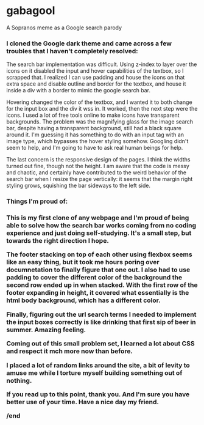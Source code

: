 # gabagool
A Sopranos meme as a Google search parody

<h3>I cloned the Google dark theme and came across a few troubles that I haven't completely resolved:</h3>

The search bar implementation was difficult. Using z-index to layer over the icons on it disabled
the input and hover capabilities of the textbox, so I scrapped that. I realized I can use padding
and house the icons on that extra space and disable outline and border for the textbox, and house
it inside a div with a border to mimic the google search bar.

Hovering changed the color of the textbox, and I wanted it to both change for the input box and the 
div it wss in. It worked, then the next step were the icons. I used a lot of free tools online to 
make icons have transparent backgrounds. The problem was the magnifying glass for the image search 
bar, despite having a transparent background, still had a black square around it. I'm guessing it 
has something to do with an input tag with an image type, which bypasses the hover styling somehow.
Googling didn't seem to help, and I'm going to have to ask real human beings for help.

The last concern is the responsive design of the pages. I think the widths turned out fine, though
not the height. I am aware that the code is messy and chaotic, and certainly have contributed to
the weird behavior of the search bar when I resize the page vertically: it seems that the margin
right styling grows, squishing the bar sideways to the left side. 

<h3>Things I'm proud of:<h3>

This is my first clone of any webpage and I'm proud of being able to solve how the search bar works
coming from no coding experience and just doing self-studying. It's a small step, but towards the 
right direction I hope. 

The footer stacking on top of each other using flexbox seems like an easy thing, but it took me hours
poring over documnetation to finally figure that one out. I also had to use padding to cover the 
different color of the background the second row ended up in when stacked. With the first row of the
footer expanding in height, it covered what essentially is the html body background, which has a 
different color.

Finally, figuring out the url search terms I needed to implement the input boxes correctly is like
drinking that first sip of beer in summer. Amazing feeling.

Coming out of this small problem set, I learned a lot about CSS and respect it mch more now than before.

I placed a lot of random links around the site, a bit of levity to amuse me while I torture myself
building something out of nothing.

If you read up to this point, thank you. And I'm sure you have better use of your time. Have a nice
day my friend.

/end
